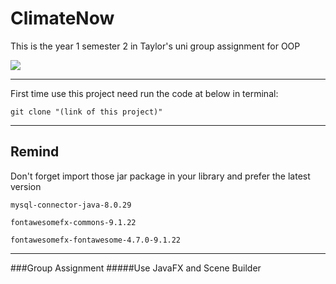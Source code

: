# ClimateNow   

This is the year 1 semester 2 in Taylor's uni group assignment for OOP

![](https://s3.bmp.ovh/imgs/2022/05/21/745f1f16a199bca8.png)

----
First time use this project need run the code at below in terminal:

```
git clone "(link of this project)"
```
---

## Remind
Don't forget import those jar package in your library and prefer the latest version
```
mysql-connector-java-8.0.29

fontawesomefx-commons-9.1.22

fontawesomefx-fontawesome-4.7.0-9.1.22
```

---
###Group Assignment
#####Use JavaFX and Scene Builder 
